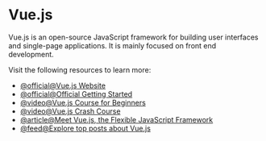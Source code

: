 # Vue.js

Vue.js is an open-source JavaScript framework for building user interfaces and single-page applications. It is mainly focused on front end development.

Visit the following resources to learn more:

- [@official@Vue.js Website](https://vuejs.org/)
- [@official@Official Getting Started](https://vuejs.org/v2/guide/)
- [@video@Vue.js Course for Beginners](https://www.youtube.com/watch?v=FXpIoQ_rT_c)
- [@video@Vue.js Crash Course](https://www.youtube.com/watch?v=qZXt1Aom3Cs)
- [@article@Meet Vue.js, the Flexible JavaScript Framework](https://thenewstack.io/meet-vue-js-flexible-javascript-framework/)
- [@feed@Explore top posts about Vue.js](https://app.daily.dev/tags/vuejs?ref=roadmapsh)

